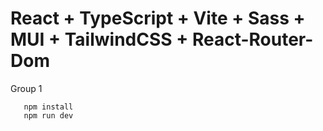 # React + TypeScript + Vite + Sass + MUI + TailwindCSS + React-Router-Dom

Group 1

```in Terminal:
   npm install
   npm run dev
```
